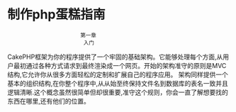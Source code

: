 # 制作php蛋糕指南 #
                           第一章
                            入门
   CakePHP框架为你的程序提供了一个牢固的基础架构。它能够处理每个方面,从用户最初通过各种方式请求到最终渲染成一个网页。开始的架构准守的原则是MVC结构,它允许你从很多方面轻松的定制和扩展自己的程序应用。
   架构同样提供一个基本的组织结构,在你整个程序中,从从始至终保持文件名到数据库的表名一致并且逻辑清晰.这个概念虽然很简单但却很重要,准守这个规则，你会一直了解想要找的东西在哪里,还有他们的位置。